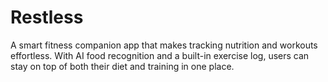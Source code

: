 # Restless
A smart fitness companion app that makes tracking nutrition and workouts effortless. With AI food recognition and a built-in exercise log, users can stay on top of both their diet and training in one place.
